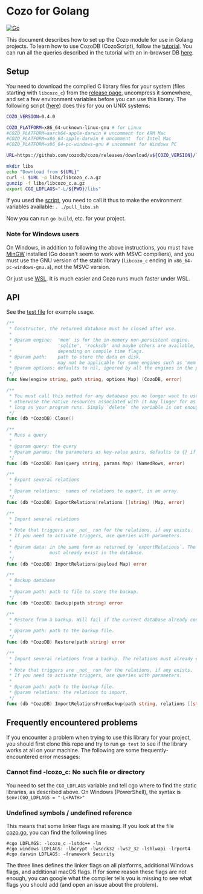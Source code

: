 # Cozo for Golang

[![Go](https://img.shields.io/github/v/release/cozodb/cozo-lib-go)](https://github.com/cozodb/cozo-lib-go)

This document describes how to set up the Cozo module for use in Golang projects.
To learn how to use CozoDB (CozoScript), follow
the [tutorial](https://docs.cozodb.org/en/latest/tutorial.html). You can run all the queries
described in the tutorial with an in-browser DB [here](https://www.cozodb.org/wasm-demo/).


## Setup

You need to download the compiled C library files for your system
(files starting with `libcozo_c`) from the [release page](https://github.com/cozodb/cozo/releases), 
uncompress it somewhere, and set a few environment
variables before you can use this library.
The following script ([here](pull_libs.sh)) does this for you on UNIX systems:

```bash
COZO_VERSION=0.4.0

COZO_PLATFORM=x86_64-unknown-linux-gnu # for Linux
#COZO_PLATFORM=aarch64-apple-darwin # uncomment for ARM Mac
#COZO_PLATFORM=x86_64-apple-darwin # uncomment  for Intel Mac
#COZO_PLATFORM=x86_64-pc-windows-gnu # uncomment for Windows PC

URL=https://github.com/cozodb/cozo/releases/download/v${COZO_VERSION}/libcozo_c-${COZO_VERSION}-${COZO_PLATFORM}.a.gz

mkdir libs
echo "Download from ${URL}"
curl -L $URL -o libs/libcozo_c.a.gz
gunzip -f libs/libcozo_c.a.gz
export CGO_LDFLAGS="-L/${PWD}/libs"
```

If you used the [script](pull_libs.sh), you need to call it thus
to make the environment variables available: `. ./pull_libs.sh`

Now you can run `go build`, etc. for your project.

### Note for Windows users

On Windows, in addition to following the above instructions, 
you must have [MinGW](https://www.mingw-w64.org/) installed 
(Go doesn't seem to work with MSVC compiliers), and you must use 
the GNU version of the static library (`libcozo_c` ending in `x86_64-pc-windows-gnu.a`),
not the MSVC version.

Or just use [WSL](https://learn.microsoft.com/en-us/windows/wsl/install).
It is much easier and Cozo runs much faster under WSL.

## API

See the [test file](cozo_test.go) for example usage.

```go
/**
 * Constructor, the returned database must be closed after use.
 *
 * @param engine:  'mem' is for the in-memory non-persistent engine.
 *                 'sqlite', 'rocksdb' and maybe others are available,
 *                 depending on compile time flags.
 * @param path:    path to store the data on disk,
 *                 may not be applicable for some engines such as 'mem'
 * @param options: defaults to nil, ignored by all the engines in the published NodeJS artefact
 */
func New(engine string, path string, options Map) (CozoDB, error)

/**
 * You must call this method for any database you no longer want to use:
 * otherwise the native resources associated with it may linger for as
 * long as your program runs. Simply `delete` the variable is not enough.
 */
func (db *CozoDB) Close()

/**
 * Runs a query
 *
 * @param query: the query
 * @param params: the parameters as key-value pairs, defaults to {} if nil
 */
func (db *CozoDB) Run(query string, params Map) (NamedRows, error)

/**
 * Export several relations
 *
 * @param relations:  names of relations to export, in an array.
 */
func (db *CozoDB) ExportRelations(relations []string) (Map, error)

/**
 * Import several relations
 *
 * Note that triggers are _not_ run for the relations, if any exists.
 * If you need to activate triggers, use queries with parameters.
 *
 * @param data: in the same form as returned by `exportRelations`. The relations
 *              must already exist in the database.
 */
func (db *CozoDB) ImportRelations(payload Map) error

/**
 * Backup database
 *
 * @param path: path to file to store the backup.
 */
func (db *CozoDB) Backup(path string) error

/**
 * Restore from a backup. Will fail if the current database already contains data.
 *
 * @param path: path to the backup file.
 */
func (db *CozoDB) Restore(path string) error

/**
 * Import several relations from a backup. The relations must already exist in the database.
 *
 * Note that triggers are _not_ run for the relations, if any exists.
 * If you need to activate triggers, use queries with parameters.
 *
 * @param path: path to the backup file.
 * @param relations: the relations to import.
 */
func (db *CozoDB) ImportRelationsFromBackup(path string, relations []string) error
```

## Frequently encountered problems

If you encounter a problem when trying to use this library for your project,
you should first clone this repo and try to run `go test` to see
if the library works at all on your machine.
The following are some frequently-encountered error messages:

### Cannot find -lcozo_c: No such file or directory

You need to set the `CGO_LDFLAGS` variable and tell cgo where to find
the static libraries, as described above.
On Windows (PowerShell), the syntax is `$env:CGO_LDFLAGS = "-L<PATH>"`

### Undefined symbols / undefined reference

This means that some linker flags are missing. If you look at the file 
[cozo.go](cozo.go), you can find the following lines

```
#cgo LDFLAGS: -lcozo_c -lstdc++ -lm
#cgo windows LDFLAGS: -lbcrypt -lwsock32 -lws2_32 -lshlwapi -lrpcrt4
#cgo darwin LDFLAGS: -framework Security
```

The three lines defines the linker flags on all platforms, additional
Windows flags, and additional macOS flags. If for some reason these flags
are not enough, you can google what the compiler tells you is missing
to see what flags you should add (and open an issue about the problem).
